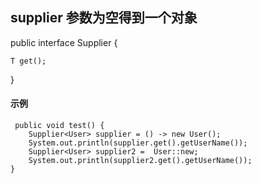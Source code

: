 ## supplier 参数为空得到一个对象
public interface Supplier<T> {

    T get();
}
#### 示例
	 public void test() {
        Supplier<User> supplier = () -> new User();
        System.out.println(supplier.get().getUserName());
        Supplier<User> supplier2 =  User::new;
        System.out.println(supplier2.get().getUserName());
    }



















